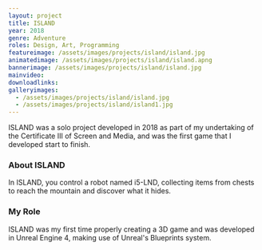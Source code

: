 ```yaml
---
layout: project
title: ISLAND
year: 2018
genre: Adventure
roles: Design, Art, Programming
featureimage: /assets/images/projects/island/island.jpg
animatedimage: /assets/images/projects/island/island.apng
bannerimage: /assets/images/projects/island/island.jpg
mainvideo:
downloadlinks:
galleryimages:
  - /assets/images/projects/island/island.jpg
  - /assets/images/projects/island/island1.jpg
---
```


ISLAND was a solo project developed in 2018 as part of my undertaking of the Certificate III of Screen and Media, and was the first game that I developed start to finish.

### About ISLAND
In ISLAND, you control a robot named i5-LND, collecting items from chests to reach the mountain and discover what it hides.

### My Role
ISLAND was my first time properly creating a 3D game and was developed in Unreal Engine 4, making use of Unreal's Blueprints system.